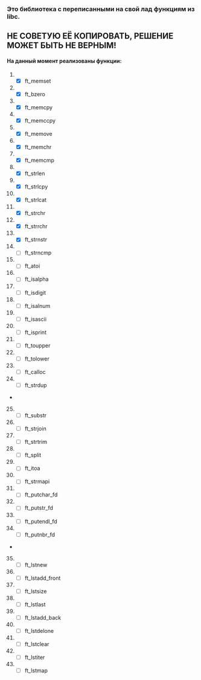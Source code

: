 ### Это библиотека с переписанными на свой лад функциям из libc. ###
## НЕ СОВЕТУЮ ЕЁ КОПИРОВАТЬ, РЕШЕНИЕ МОЖЕТ БЫТЬ НЕ ВЕРНЫМ! ##
#### На данный момент реализованы функции: ####
1. - [x] ft_memset
2. - [x] ft_bzero
3. - [x] ft_memcpy
4. - [x] ft_memccpy
5. - [x] ft_memove
6. - [x] ft_memchr
7. - [x] ft_memcmp
8. - [x] ft_strlen
9. - [x] ft_strlcpy
10. - [x] ft_strlcat
11. - [x] ft_strchr
12. - [x] ft_strrchr
13. - [x] ft_strnstr
14. - [ ] ft_strncmp
15. - [ ] ft_atoi
16. - [ ] ft_isalpha
17. - [ ] ft_isdigit
18. - [ ] ft_isalnum
19. - [ ] ft_isascii
20. - [ ] ft_isprint
21. - [ ] ft_toupper
22. - [ ] ft_tolower
23. - [ ] ft_calloc
24. - [ ] ft_strdup
-
25. - [ ] ft_substr
26. - [ ] ft_strjoin
27. - [ ] ft_strtrim
28. - [ ] ft_split
29. - [ ] ft_itoa
30. - [ ] ft_strmapi
31. - [ ] ft_putchar_fd
32. - [ ] ft_putstr_fd
33. - [ ] ft_putendl_fd
34. - [ ] ft_putnbr_fd
-
35. - [ ] ft_lstnew
36. - [ ] ft_lstadd_front
37. - [ ] ft_lstsize
38. - [ ] ft_lstlast
39. - [ ] ft_lstadd_back
40. - [ ] ft_lstdelone
41. - [ ] ft_lstclear
42. - [ ] ft_lstiter
43. - [ ] ft_lstmap
